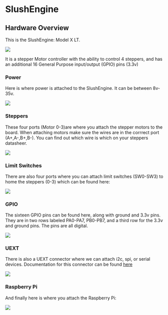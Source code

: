 # SlushEngine

## Hardware Overview

This is the SlushEngine: Model X LT. 

![](https://i.imgur.com/2v12RMR.png?1)

It is a stepper Motor controller with the ability to control 4 steppers, and has an additional 16 General Purpose input/output (GPIO) pins (3.3v)
### Power
Here is where power is attached to the SlushEngine. It can be between 8v-35v.

![](https://i.imgur.com/odr3LFQ.png?1)

### Steppers
These four ports (Motor 0-3)are where you attach the stepper motors to the board. When attaching motors make sure the wires are in the corrrect port (A+,A-,B+,B-). You can find out which wire is which on your steppers datasheer. 

![](https://i.imgur.com/VerCrTt.png?1)

### Limit Switches
There are also four ports where you can attach limit switches (SW0-SW3) to home the steppers (0-3) which can be found here:

![](https://i.imgur.com/g51PaSy.png?1)

### GPIO
The sixteen GPIO pins can be found here, along with ground and 3.3v pins. They are in two rows labeled PA0-PA7, PB0-PB7, and a third row for the 3.3v and ground pins. The pins are all digital.

![](https://i.imgur.com/TVrEYj9.png?1)

### UEXT
There is also a UEXT connector where we can attach i2c, spi, or serial devices. Documentation for this connector can be found [here](https://www.olimex.com/Products/Modules/UEXT/resources/UEXT_rev_B.pdf) 

![](https://i.imgur.com/0ws4Ydz.png?1)

### Raspberry Pi
And finally here is where you attach the Raspberry Pi:

![](https://i.imgur.com/xuiFksD.png?1)



